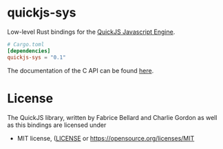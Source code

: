 # quickjs-sys

Low-level Rust bindings for the [QuickJS Javascript Engine](https://bellard.org/quickjs/).

```toml
# Cargo.toml
[dependencies]
quickjs-sys = "0.1"
```

The documentation of the C API can be found
[here](https://bellard.org/quickjs/quickjs.html).

# License

The QuickJS library, written by Fabrice Bellard and Charlie Gordon as well as
this bindings are licensed under

 * MIT license, ([LICENSE](LICENSE) or https://opensource.org/licenses/MIT
